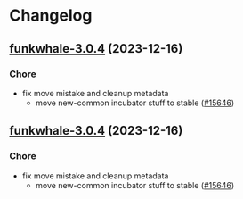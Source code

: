 # Changelog



## [funkwhale-3.0.4](https://github.com/truecharts/charts/compare/funkwhale-3.0.3...funkwhale-3.0.4) (2023-12-16)

### Chore

- fix move mistake and cleanup metadata
  - move new-common incubator stuff to stable ([#15646](https://github.com/truecharts/charts/issues/15646))
  
  


## [funkwhale-3.0.4](https://github.com/truecharts/charts/compare/funkwhale-3.0.3...funkwhale-3.0.4) (2023-12-16)

### Chore

- fix move mistake and cleanup metadata
  - move new-common incubator stuff to stable ([#15646](https://github.com/truecharts/charts/issues/15646))
  
  